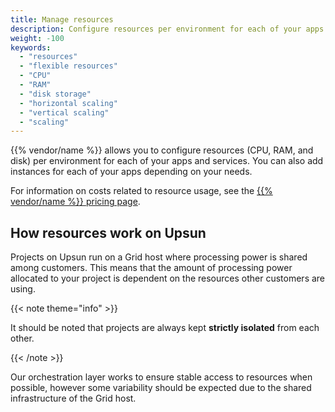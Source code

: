 ```yaml
---
title: Manage resources
description: Configure resources per environment for each of your apps and services.
weight: -100
keywords:
  - "resources"
  - "flexible resources"
  - "CPU"
  - "RAM"
  - "disk storage"
  - "horizontal scaling"
  - "vertical scaling"
  - "scaling"
---
```


{{% vendor/name %}} allows you to configure resources (CPU, RAM, and disk) per environment for each of your apps and services.
You can also add instances for each of your apps depending on your needs.

For information on costs related to resource usage, see the [{{% vendor/name %}} pricing page](https://upsun.com/pricing/).

## How resources work on Upsun

Projects on Upsun run on a Grid host where processing power is shared among customers. This means that the amount of processing power allocated to your project is dependent on the resources other customers are using.

{{< note theme="info" >}}

 It should be noted that projects are always kept **strictly isolated** from each other. 

{{< /note >}}

Our orchestration layer works to ensure stable access to resources when possible, however some variability should be expected due to the shared infrastructure of the Grid host.